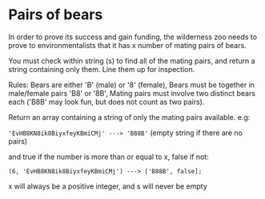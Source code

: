 # Pairs of bears

In order to prove its success and gain funding, the wilderness zoo needs to prove to environmentalists that it has x number of mating pairs of bears.

You must check within string (s) to find all of the mating pairs, and return a string containing only them. Line them up for inspection.

Rules: Bears are either 'B' (male) or '8' (female), Bears must be together in male/female pairs 'B8' or '8B', Mating pairs must involve two distinct bears each ('B8B' may look fun, but does not count as two pairs).

Return an array containing a string of only the mating pairs available. e.g:

```'EvHB8KN8ik8BiyxfeyKBmiCMj' ---> 'B88B'``` (empty string if there are no pairs)

and true if the number is more than or equal to x, false if not:

```(6, 'EvHB8KN8ik8BiyxfeyKBmiCMj') ---> ['B88B', false];```

x will always be a positive integer, and s will never be empty